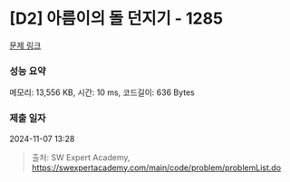 # [D2] 아름이의 돌 던지기 - 1285 

[문제 링크](https://swexpertacademy.com/main/code/problem/problemDetail.do?contestProbId=AV18-stqI8oCFAZN) 

### 성능 요약

메모리: 13,556 KB, 시간: 10 ms, 코드길이: 636 Bytes

### 제출 일자

2024-11-07 13:28



> 출처: SW Expert Academy, https://swexpertacademy.com/main/code/problem/problemList.do